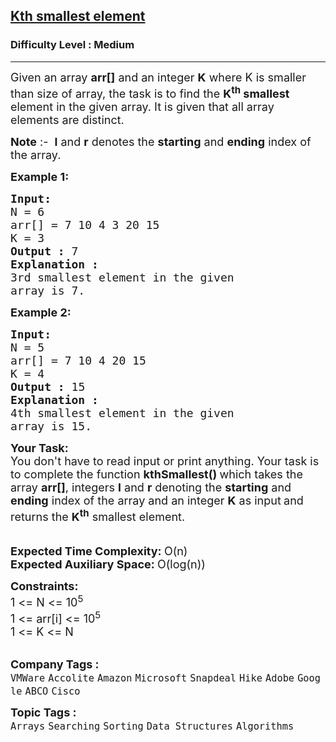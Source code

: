 <h2><a href="https://practice.geeksforgeeks.org/problems/kth-smallest-element5635/1?page=1&difficulty[]=1&status[]=unsolved&sprint=a663236c31453b969852f9ea22507634&sortBy=submissions">Kth smallest element</a></h2><h3>Difficulty Level : Medium</h3><hr><div class="problems_problem_content__Xm_eO"><p><span style="font-size:18px">Given an array <strong>arr[]</strong> and an integer&nbsp;<strong>K</strong> where K is smaller than size of array, the task is to find the <strong>K<sup>th</sup> smallest</strong> element in the given array. It is given that all array elements are distinct.</span></p>

<p><span style="font-size:18px"><strong>Note</strong> :-&nbsp;&nbsp;<strong>l</strong>&nbsp;and&nbsp;<strong>r</strong>&nbsp;denotes the&nbsp;<strong>starting</strong>&nbsp;and&nbsp;<strong>ending</strong>&nbsp;index of the array.</span></p>

<p><span style="font-size:18px"><strong>Example 1:</strong></span></p>

<pre><span style="font-size:18px"><strong>Input:</strong></span>
<span style="font-size:18px">N = 6
arr[] = 7 10 4 3 20 15
K = 3</span>
<span style="font-size:18px"><strong>Output :</strong> 7</span>
<strong><span style="font-size:18px">Explanation :</span></strong>
<span style="font-size:18px">3rd smallest element in the given 
array is 7.</span>
</pre>

<p><span style="font-size:18px"><strong>Example 2:</strong></span></p>

<pre><span style="font-size:18px"><strong>Input:</strong></span>
<span style="font-size:18px">N = 5
arr[] = 7 10 4 20 15
K = 4</span>
<span style="font-size:18px"><strong>Output :</strong> 15</span>
<strong><span style="font-size:18px">Explanation :</span></strong>
<span style="font-size:18px">4th smallest element in the given 
array is 15.</span></pre>

<div><span style="font-size:18px"><strong>Your&nbsp;Task:</strong><br>
You don't have to read input or print anything. Your task is to complete the function&nbsp;<strong>kthSmallest() </strong>which takes the array <strong>arr[]</strong>, integers&nbsp;<strong>l</strong>&nbsp;and&nbsp;<strong>r</strong>&nbsp;denoting the <strong>starting</strong> and <strong>ending</strong> index of the array&nbsp;and an integer <strong>K</strong>&nbsp;as input<strong>&nbsp;</strong>and returns the <strong>K<sup>th</sup></strong> smallest element. </span></div>

<div>&nbsp;</div>

<div>&nbsp;</div>

<div><span style="font-size:18px"><strong>Expected Time Complexity: </strong>O(n)</span></div>

<div><span style="font-size:18px"><strong>Expected Auxiliary Space: </strong>O(log(n))</span></div>

<p><span style="font-size:18px"><strong>Constraints:</strong><br>
1 &lt;= N &lt;= 10<sup>5</sup><br>
1 &lt;= arr[i] &lt;= 10<sup>5</sup><br>
1 &lt;= K &lt;= N</span><br>
&nbsp;</p>
</div><p><span style=font-size:18px><strong>Company Tags : </strong><br><code>VMWare</code>&nbsp;<code>Accolite</code>&nbsp;<code>Amazon</code>&nbsp;<code>Microsoft</code>&nbsp;<code>Snapdeal</code>&nbsp;<code>Hike</code>&nbsp;<code>Adobe</code>&nbsp;<code>Google</code>&nbsp;<code>ABCO</code>&nbsp;<code>Cisco</code>&nbsp;<br><p><span style=font-size:18px><strong>Topic Tags : </strong><br><code>Arrays</code>&nbsp;<code>Searching</code>&nbsp;<code>Sorting</code>&nbsp;<code>Data Structures</code>&nbsp;<code>Algorithms</code>&nbsp;
